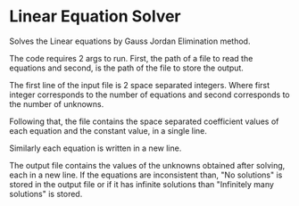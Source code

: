 # Linear Equation Solver
Solves the Linear equations by Gauss Jordan Elimination method.

The code requires 2 args to run.
First, the path of a file to read the equations and second, is the path of the file to store the output.

The first line of the input file is 2 space separated integers. Where first integer corresponds to the number of equations and second corresponds to the number of unknowns.

Following that, the file contains the space separated coefficient values of each equation and the constant value, in a single line.

Similarly each equation is written in a new line.

The output file contains the values of the unknowns obtained after solving, each in a new line.
If the equations are inconsistent than, "No solutions" is stored in the output file or if it has infinite solutions than "Infinitely many solutions"
is stored.
